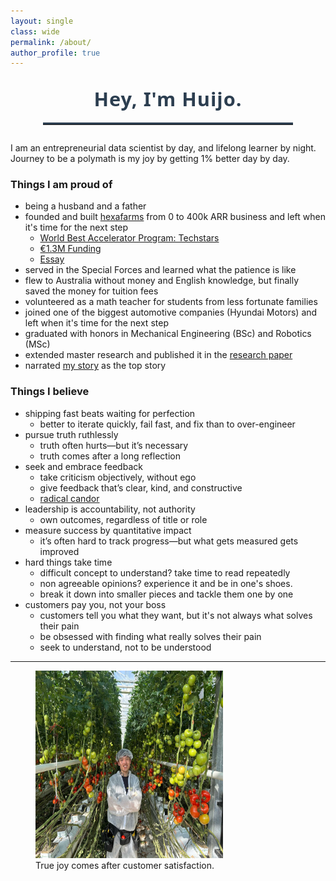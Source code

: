 ```yaml
---
layout: single
class: wide
permalink: /about/
author_profile: true
---
```


<div style="text-align: center; margin-top: 2em; margin-bottom: 2em;">
  <span style="font-size: 2.2em; font-weight: bold; color: #2c3e50; font-family: 'Segoe UI', 'Helvetica Neue', Arial, sans-serif; letter-spacing: 1px;">
    Hey, I'm Huijo.
  </span>
  <hr style="margin: 1.2em auto 0.8em auto; border: none; border-top: 3px solid #2c3e50; width: 80%; max-width: 400px;">
</div>

I am an entrepreneurial data scientist by day, and lifelong learner by night.
Journey to be a polymath is my joy by getting 1% better day by day.

### Things I am proud of

- being a husband and a father
- founded and built [hexafarms](https://www.hexafarms.com) from 0 to 400k ARR business and left when it's time for the next step
  - [World Best Accelerator Program: Techstars](https://www.linkedin.com/posts/techstars-berlin_indoorfarms-verticalindoorfarms-foodproduction-activity-6991309954343145472-c1hj?utm_source=share&utm_medium=member_desktop)
  - [€1.3M Funding](https://www.eu-startups.com/2024/05/berlin-based-agtech-hexafarms-secures-e1-3-million-pre-seed-to-empower-commercial-indoor-farmers/)
  - [Essay](../_posts/2025-07-15-LessonAfterEndAndBeforeNewStart.md)
- served in the Special Forces and learned what the patience is like
- flew to Australia without money and English knowledge, but finally saved the money for tuition fees
- volunteered as a math teacher for students from less fortunate families
- joined one of the biggest automotive companies (Hyundai Motors) and left when it's time for the next step
- graduated with honors in Mechanical Engineering (BSc) and Robotics (MSc)
- extended master research and published it in the [research paper](https://www.arxiv.org/abs/2410.00769)
- narrated [my story](https://www.worldjob.or.kr/info/bbs/ovseaAdvnStry/view.do?menuId=1000006395&bbscttNo=192537) as the top story

### Things I believe

- shipping fast beats waiting for perfection
  - better to iterate quickly, fail fast, and fix than to over-engineer
- pursue truth ruthlessly
  - truth often hurts—but it’s necessary
  - truth comes after a long reflection
- seek and embrace feedback
  - take criticism objectively, without ego
  - give feedback that’s clear, kind, and constructive
  - [radical candor](https://www.amazon.de/-/en/Radical-Candor-without-losing-humanity/dp/1509845356)
- leadership is accountability, not authority
  - own outcomes, regardless of title or role
- measure success by quantitative impact
  - it’s often hard to track progress—but what gets measured gets improved
- hard things take time
  - difficult concept to understand? take time to read repeatedly
  - non agreeable opinions? experience it and be in one's shoes.
  - break it down into smaller pieces and tackle them one by one
- customers pay you, not your boss
  - customers tell you what they want, but it's not always what solves their pain
  - be obsessed with finding what really solves their pain
  - seek to understand, not to be understood

---

<figure>
    <img src="../assets\images\photo_in_farm.jpg" alt="Solution in the field" width="300" height="300">
    <figcaption>True joy comes after customer satisfaction.</figcaption>
</figure>